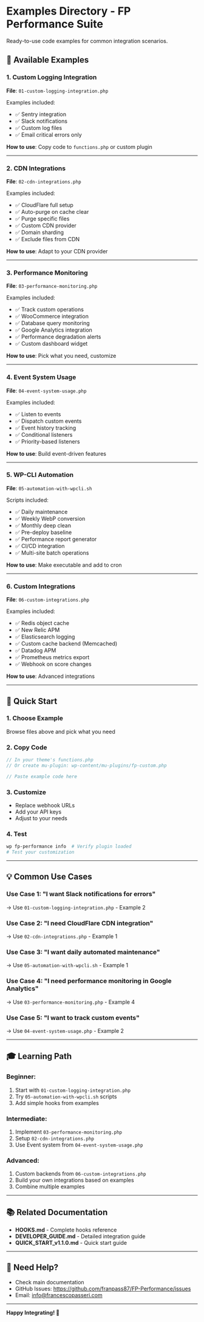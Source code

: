 # Examples Directory - FP Performance Suite

Ready-to-use code examples for common integration scenarios.

## 📁 Available Examples

### 1. Custom Logging Integration
**File**: `01-custom-logging-integration.php`

Examples included:
- ✅ Sentry integration
- ✅ Slack notifications
- ✅ Custom log files
- ✅ Email critical errors only

**How to use**: Copy code to `functions.php` or custom plugin

---

### 2. CDN Integrations
**File**: `02-cdn-integrations.php`

Examples included:
- ✅ CloudFlare full setup
- ✅ Auto-purge on cache clear
- ✅ Purge specific files
- ✅ Custom CDN provider
- ✅ Domain sharding
- ✅ Exclude files from CDN

**How to use**: Adapt to your CDN provider

---

### 3. Performance Monitoring
**File**: `03-performance-monitoring.php`

Examples included:
- ✅ Track custom operations
- ✅ WooCommerce integration
- ✅ Database query monitoring
- ✅ Google Analytics integration
- ✅ Performance degradation alerts
- ✅ Custom dashboard widget

**How to use**: Pick what you need, customize

---

### 4. Event System Usage
**File**: `04-event-system-usage.php`

Examples included:
- ✅ Listen to events
- ✅ Dispatch custom events
- ✅ Event history tracking
- ✅ Conditional listeners
- ✅ Priority-based listeners

**How to use**: Build event-driven features

---

### 5. WP-CLI Automation
**File**: `05-automation-with-wpcli.sh`

Scripts included:
- ✅ Daily maintenance
- ✅ Weekly WebP conversion
- ✅ Monthly deep clean
- ✅ Pre-deploy baseline
- ✅ Performance report generator
- ✅ CI/CD integration
- ✅ Multi-site batch operations

**How to use**: Make executable and add to cron

---

### 6. Custom Integrations
**File**: `06-custom-integrations.php`

Examples included:
- ✅ Redis object cache
- ✅ New Relic APM
- ✅ Elasticsearch logging
- ✅ Custom cache backend (Memcached)
- ✅ Datadog APM
- ✅ Prometheus metrics export
- ✅ Webhook on score changes

**How to use**: Advanced integrations

---

## 🚀 Quick Start

### 1. Choose Example
Browse files above and pick what you need

### 2. Copy Code
```php
// In your theme's functions.php
// Or create mu-plugin: wp-content/mu-plugins/fp-custom.php

// Paste example code here
```

### 3. Customize
- Replace webhook URLs
- Add your API keys
- Adjust to your needs

### 4. Test
```bash
wp fp-performance info  # Verify plugin loaded
# Test your customization
```

---

## 💡 Common Use Cases

### Use Case 1: "I want Slack notifications for errors"
→ Use `01-custom-logging-integration.php` - Example 2

### Use Case 2: "I need CloudFlare CDN integration"
→ Use `02-cdn-integrations.php` - Example 1

### Use Case 3: "I want daily automated maintenance"
→ Use `05-automation-with-wpcli.sh` - Example 1

### Use Case 4: "I need performance monitoring in Google Analytics"
→ Use `03-performance-monitoring.php` - Example 4

### Use Case 5: "I want to track custom events"
→ Use `04-event-system-usage.php` - Example 2

---

## 🎓 Learning Path

### Beginner:
1. Start with `01-custom-logging-integration.php`
2. Try `05-automation-with-wpcli.sh` scripts
3. Add simple hooks from examples

### Intermediate:
1. Implement `03-performance-monitoring.php`
2. Setup `02-cdn-integrations.php`
3. Use Event system from `04-event-system-usage.php`

### Advanced:
1. Custom backends from `06-custom-integrations.php`
2. Build your own integrations based on examples
3. Combine multiple examples

---

## 📚 Related Documentation

- **HOOKS.md** - Complete hooks reference
- **DEVELOPER_GUIDE.md** - Detailed integration guide
- **QUICK_START_v1.1.0.md** - Quick start guide

---

## 💬 Need Help?

- Check main documentation
- GitHub Issues: https://github.com/franpass87/FP-Performance/issues
- Email: info@francescopasseri.com

---

**Happy Integrating! 🚀**

